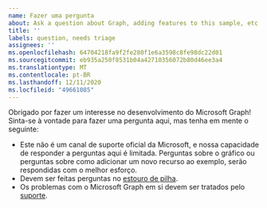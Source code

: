 ```yaml
---
name: Fazer uma pergunta
about: Ask a question about Graph, adding features to this sample, etc.
title: ''
labels: question, needs triage
assignees: ''
ms.openlocfilehash: 64704218fa9f2fe280f1e6a3598c8fe98dc22d01
ms.sourcegitcommit: eb935a250f8531b04a42710356072b80d46ee3a4
ms.translationtype: MT
ms.contentlocale: pt-BR
ms.lasthandoff: 12/11/2020
ms.locfileid: "49661085"
---
```

Obrigado por fazer um interesse no desenvolvimento do Microsoft Graph! Sinta-se à vontade para fazer uma pergunta aqui, mas tenha em mente o seguinte:

- Este não é um canal de suporte oficial da Microsoft, e nossa capacidade de responder a perguntas aqui é limitada. Perguntas sobre o gráfico ou perguntas sobre como adicionar um novo recurso ao exemplo, serão respondidas com o melhor esforço.
- Devem ser feitas perguntas no [estouro de pilha](https://stackoverflow.com/questions/tagged/microsoft-graph).
- Os problemas com o Microsoft Graph em si devem ser tratados pelo [suporte](https://developer.microsoft.com/graph/support).
